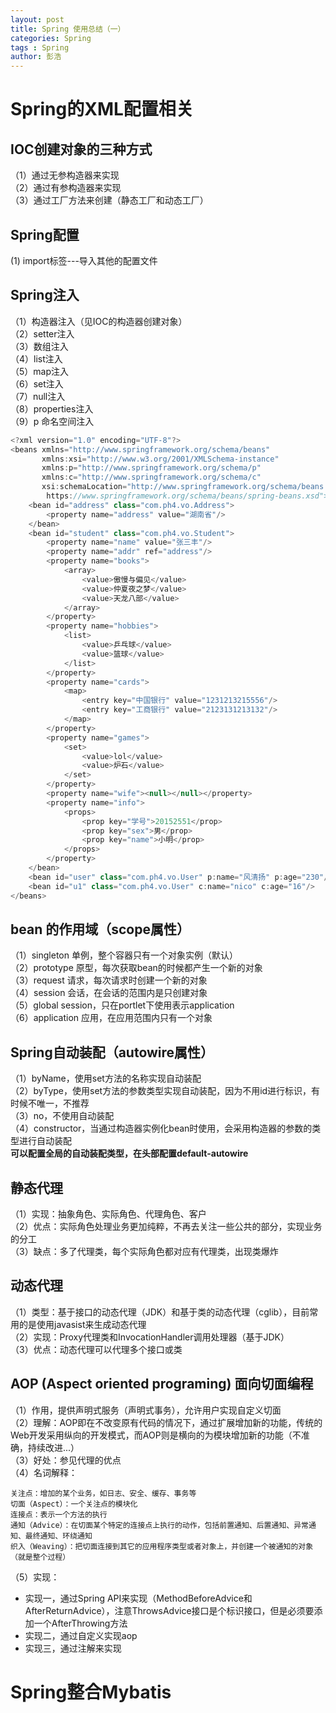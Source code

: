 ```yaml
---
layout: post
title: Spring 使用总结（一）
categories: Spring
tags : Spring
author: 彭浩
---
```


# Spring的XML配置相关

## IOC创建对象的三种方式
（1）通过无参构造器来实现  
（2）通过有参构造器来实现  
（3）通过工厂方法来创建（静态工厂和动态工厂）

## Spring配置
 (1) import标签---导入其他的配置文件

## Spring注入
   （1）构造器注入（见IOC的构造器创建对象）  
   （2）setter注入  
   （3）数组注入  
   （4）list注入  
   （5）map注入  
   （6）set注入  
   （7）null注入  
   （8）properties注入  
   （9）p 命名空间注入  
```java
<?xml version="1.0" encoding="UTF-8"?>
<beans xmlns="http://www.springframework.org/schema/beans"
	   xmlns:xsi="http://www.w3.org/2001/XMLSchema-instance"
	   xmlns:p="http://www.springframework.org/schema/p"
	   xmlns:c="http://www.springframework.org/schema/c"
	   xsi:schemaLocation="http://www.springframework.org/schema/beans
        https://www.springframework.org/schema/beans/spring-beans.xsd">
	<bean id="address" class="com.ph4.vo.Address">
		<property name="address" value="湖南省"/>
	</bean>
	<bean id="student" class="com.ph4.vo.Student">
		<property name="name" value="张三丰"/>
		<property name="addr" ref="address"/>
		<property name="books">
			<array>
				<value>傲慢与偏见</value>
				<value>仲夏夜之梦</value>
				<value>天龙八部</value>
			</array>
		</property>
		<property name="hobbies">
			<list>
				<value>乒乓球</value>
				<value>篮球</value>
			</list>
		</property>
		<property name="cards">
			<map>
				<entry key="中国银行" value="1231213215556"/>
				<entry key="工商银行" value="2123131213132"/>
			</map>
		</property>
		<property name="games">
			<set>
				<value>lol</value>
				<value>炉石</value>
			</set>
		</property>
		<property name="wife"><null></null></property>
		<property name="info">
			<props>
				<prop key="学号">20152551</prop>
				<prop key="sex">男</prop>
				<prop key="name">小明</prop>
			</props>
		</property>
	</bean>
	<bean id="user" class="com.ph4.vo.User" p:name="风清扬" p:age="230"/>
	<bean id="u1" class="com.ph4.vo.User" c:name="nico" c:age="16"/>
</beans>
```
## bean 的作用域（scope属性）
   （1）singleton 单例，整个容器只有一个对象实例（默认）  
   （2）prototype 原型，每次获取bean的时候都产生一个新的对象  
   （3）request 请求，每次请求时创建一个新的对象  
   （4）session 会话，在会话的范围内是只创建对象  
   （5）global session，只在portlet下使用表示application  
   （6）application 应用，在应用范围内只有一个对象  

## Spring自动装配（autowire属性）
   （1）byName，使用set方法的名称实现自动装配  
   （2）byType，使用set方法的参数类型实现自动装配，因为不用id进行标识，有时候不唯一，不推荐  
   （3）no，不使用自动装配  
   （4）constructor，当通过构造器实例化bean时使用，会采用构造器的参数的类型进行自动装配  
**可以配置全局的自动装配类型，在头部配置default-autowire**

## 静态代理
   （1）实现：抽象角色、实际角色、代理角色、客户  
   （2）优点：实际角色处理业务更加纯粹，不再去关注一些公共的部分，实现业务的分工  
   （3）缺点：多了代理类，每个实际角色都对应有代理类，出现类爆炸

## 动态代理
   （1）类型：基于接口的动态代理（JDK）和基于类的动态代理（cglib），目前常用的是使用javasist来生成动态代理  
   （2）实现：Proxy代理类和InvocationHandler调用处理器（基于JDK）  
   （3）优点：动态代理可以代理多个接口或类  

## AOP (Aspect oriented programing) 面向切面编程
   （1）作用，提供声明式服务（声明式事务），允许用户实现自定义切面  
   （2）理解：AOP即在不改变原有代码的情况下，通过扩展增加新的功能，传统的Web开发采用纵向的开发模式，而AOP则是横向的为模块增加新的功能（不准确，持续改进...）  
   （3）好处：参见代理的优点  
   （4）名词解释：

    关注点：增加的某个业务，如日志、安全、缓存、事务等
	切面（Aspect）：一个关注点的模块化
	连接点：表示一个方法的执行
	通知（Advice）：在切面某个特定的连接点上执行的动作，包括前置通知、后置通知、异常通知、最终通知、环绕通知
	织入（Weaving）：把切面连接到其它的应用程序类型或者对象上，并创建一个被通知的对象（就是整个过程） 
  
   （5）实现：  
   * 实现一，通过Spring API来实现（MethodBeforeAdvice和AfterReturnAdvice），注意ThrowsAdvice接口是个标识接口，但是必须要添加一个AfterThrowing方法
   * 实现二，通过自定义实现aop
   * 实现三，通过注解来实现

# Spring整合Mybatis
